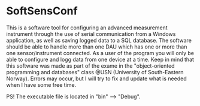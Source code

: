# SoftSensConf

This is a software tool for configuring an advanced measurement instrument through the use of serial communication from a Windows application, as well as saving logged data to a SQL database. The software should be able to handle more than one DAU which has one or more than one sensor/instrument connected. As a user of the program you will only be able to configure and logg data from one device at a time. Keep in mind that this software was made as part of the exame in the "object-oriented programming and databases" class @USN (University of South-Eastern Norway). Errors may occur, but I will try to fix and update what is needed when I have some free time.

PS! The executable file is located in "bin" --> "Debug".
